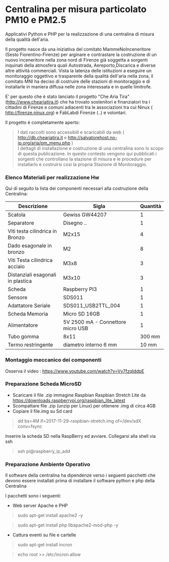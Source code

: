 # Centralina per misura particolato PM10 e PM2.5

Applicativi Python e PHP per la realizzazione di una centralina di misura della qualità dell'aria.

Il progetto nasce da una iniziativa del comitato MammeNoInceneritore (Sesto Fiorentino-Firenze) per arginare e contrastare la costruzione di un nuovo inceneritore nella zona nord di Firenze già soggetta a sorgenti inquinati della atmosfera quali Autostrada, Aereporto,Discarica e diverse altre attività commerciali.
Vista la latenza delle istituzioni a eseguire un monitoraggio oggettivo e trasparente della qualità dell'aria nella zona, il comitato MNI ha deciso di costruire delle stazioni di monitoraggio e di installarle in maniera diffusa nelle zona interessata e in quelle limitrofe. 

E' per questo che è stato lanciato il progetto "Che Aria Tira"  (http://www.cheariatira.it) che ha trovato sostenitori e finanziatori tra i cittadini di Firenze e comuni adiacenti tra le associazioni tra cui Ninux ( http://firenze.ninux.org) e FabLabdi Firenze   (..)  e volontari. 

Il progetto è completamente aperto: 

> I dati raccolti sono accessibili e scaricabili da web ( http://db.cheariatira.it e http://salvatorehost.no-ip.org/aria/pm_menu.php )  
> I dettagli di installazione e costruzione di una centralina sono lo scopo di questa publicazione.
In questo contesto vengono qui pubblicati i sorgenti che controllano la stazione di misura e le procedure per installarlo e costruirsi così la propria Stazione di Monitoraggio.


### Elenco Materiali per realizzazione Hw

Qui di seguito la lista dei componenti necessari alla costruzione della Centralina:

| Descrizione | Sigla    | Quantità |
| --------|---------|-------|
|Scatola  | Gewiss GW44207   |1   |
| Separatore| Disegno .. | 1  |
| Viti testa cilindrica in Bronzo|  M2x15 | 4  |
| Dado  esagonale in bronzo | M2  | 8|
| Viti Testa cilindrica acciaio| M3x8 | 3  |
| Distanziali esagonali in plastica | M3x10| 3 |
| Scheda |Raspberry PI3 | 1|
|Sensore |SDS011 | 1|
|Adattatore Seriale |SDS011_USB2TTL_004|1|
|Scheda Memoria| Micro SD 16GB| 1|
|Alimentatore| 5V 2500 mA - Connettore micro USB| 1|
|Tubo gomma | 8x11 |300 mm|
|Termo restringente | diametro interno 6 mm | 10 mm|

### Montaggio meccanico dei componenti

Osserva il video :
https://www.youtube.com/watch?v=Vy7fzqIddpE


### Preparazione Scheda MicroSD
*  Scaricare il file .zip immagine Raspbian Raspbian Stretch Lite da https://downloads.raspberrypi.org/raspbian_lite_latest
*  Scompattare file .zip (unzip per  Linux) per ottenere .img di circa 4GB
*  Copiare il file.img su Sd card 
>  dd bs=4M if=2017-11-29-raspbian-stretch.img of=/dev/sdX conv=fsync


Inserire la scheda SD nella RaspBerry ed avviare.
Collegarsi alla shell via ssh  
> ssh pi@raspberry_ip_add

### Preparazione Ambiente Operativo 
 Il software della centralina ha dipendenze verso i seguenti pacchetti che devono essere installati
prima di installare il software python e php della Centralina

I pacchetti sono i seguenti:
*  Web server Apache e PHP
> sudo apt-get install apache2 -y

> sudo apt-get install php libapache2-mod-php -y

* Cattura eventi su file e cartelle
> sudo apt-get install incron

> echo root >> /etc/incron.allow

